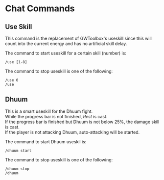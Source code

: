 # Chat Commands

## Use Skill

This command is the replacement of GWToolbox's useskill since this will count into the current energy and has no artificial skill delay.

The command to start useskill for a certain skill (number) is:

```
/use [1-8]
```

The command to stop useskill is one of the following:

```
/use 0
/use
```

## Dhuum

This is a smart useskill for the Dhuum fight.  
While the progress bar is not finished, *Rest* is cast.  
If the progress bar is finished but Dhuum is not below 25%, the damage skill is cast.  
If the player is not attacking Dhuum, auto-attacking will be started.

The command to start Dhuum useskil is:

```
/dhuum start
```

The command to stop useskill is one of the following:

```
/dhuum stop
/dhuum
```
